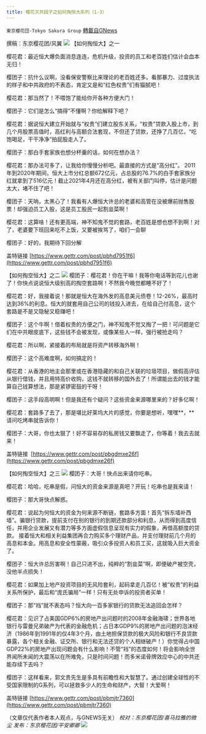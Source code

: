 ```yaml
---
title: 樱花灭共段子之如何掏恒大系列（1-3）
---
```

`東京櫻花団-Tokyo Sakura Group` [轉載自GNews](https://gnews.org/zh-hans/1551261/)

撰稿：东京樱花团/风翼
![](https://assets.gnews.org/wp-content/uploads/2021/09/092419.jpg)
【如何掏恒大】之一

樱花君：最近恒大爆负面消息连连，危机升级，投资的员工和老百姓们估计会血本无归！

樱团子：抗什么议啊，没看保安警察比来理论的老百姓还多。看那暴力、过度执法的样子和中共政府的不表态，肯定又是和“红色权贵”们有猫腻吧！

樱花君：那当然了！不喂饱了能给你开各种方便大门！

樱团子：它们是怎么“搞得”不懂啊？你给解释下吧？

樱花君：据说恒大建立开始就与“权贵”们建立股东关系，“权贵”贷款入股上市，到几个月股票高值时，高红利与高额合法套现，不但还了贷款，还挣了几百亿，“吃饱喝足，干干净净”拍屁股走人了。

樱团子：那白手套家族也想分杯羹的话，如何在想办法？

樱花君：那办法可多了，让我给你慢慢分析吧。最直接的方式是“高分红”。 2011年到2020年期间，恒大上市分红总额672亿元，占总股的76.7%的白手套家族分红就拿到了516亿元！截止2021年4月还在高分红，被有关部门叫停，估计是问题太大，堵不住了吧！

樱团子：天呐，太黑心了！我看有人爆恒大许总的老婆和高管在没被爆前抛售股票！却强迫员工入股，这是员工股民一起割韭菜啊！

樱花君：这算啥！还有更高端，神不知鬼不觉的套路，老百姓是想也想不到啊！对了，老婆要下班回来吃不上饭，又要被挨骂了，咱们一会聊

樱团子：好的，我期待下回分解

盖特链接 [https://www.gettr.com/post/pbhd7951f6](https://www.gettr.com/post/pbhd7951f6)

【如何掏空恒大】之二
![](https://assets.gnews.org/wp-content/uploads/2021/09/092420.jpg)
樱团子：樱花君！你在干嘛！我等你电话等到花儿也谢了！你快点说说恒大级别高的掏空套路啊！不然我今晚觉都睡不好了！

樱花君：好，我接着说！那就是恒大在海外发的高息美元债卷！12-26%，最高时达到36%的利息。恒大的就套用自己公司的钱投入进去，在给自己付高息，这个套路是不是又隐秘又稳赚吧！

樱团子：这个牛啊！借着权贵的方便之门，神不知鬼不觉又掏了一把！可问题是它们在中共眼皮底下，这些钱不会被发现，或像某些人一样，强行被抢走吗？

樱花君：所以啊，紧接着的布局就是将资产转移海外啊！

樱团子：这个高难度啊，如何搞定的！

樱花君：从香港的地主会那里或在香港隐藏的和自己关联的垃圾项目，做假高评估从银行借钱，并且用特高价收购，这钱不就转移的国外去了！所谓能出去的钱才能算自己钱算想法，那是紧锣密鼓的干呀！

樱团子：这手段高明啊！但是我还有个疑问？这些资金来源哪里来的？好多亿啊！

樱花君：套路多了去了，那是堪比好莱坞大片的感觉，你要是想听，嘿嘿**，**请问吃烤串就告诉你！

樱团子：大哥，你也太狠了！好不容易存的私房钱又要飘走了，你等着！我去去就来！

盖特链接  [https://www.gettr.com/post/pbgdmxe26f](https://www.gettr.com/post/pbgdmxe26f)

【如何掏空恒大】之三
![](https://assets.gnews.org/wp-content/uploads/2021/09/092421.jpg)
樱团子：大哥！快点出来请你吃串。

樱花君：哈哈，吃串是假，问恒大的资金来源是真吧？开玩！吃串也是我来请！

樱团子：那大哥快点解惑。

樱花君：说起为何恒大的资金为何来源不断链，套路多方面！首先“拆东墙补西墙”。骗银行贷款，提前支付在别的银行的到期还款部分和利息，从而得到高度信任，并用企业发展又有潜力等多方面虚假信息呈现有实力的假象，再借高额度的贷款。 接着恒大和相关利益集团再合力购买多个理财产品，并支付理财前几个月的高息和本金。用高息和安全性蒙蔽，吸引众多投资人和员工买，这就吸入巨大资金了。

樱团子：恒大许总厉害啊！自己只进不出，纯粹的“割韭菜”啊，即便破产被空壳，没他半点损失！

樱花君：如果加上地产投资项目的无风险套利，起码拿走几百亿！被“权贵”的利益关系所保护，最后和“庞氏骗局”一样！只有无处申诉的投资者买单！

樱团子：那“裆”就不表态吗？恒大向一百多家银行的贷款无法追回会怎样？

樱花君：见识了占美国GDP6%的房地产出问题时的2008年金融海啸；世界各地银行与雷曼兄弟破产为代表的金融危机；占日本GDP9%的房地产出问题的泡沫经济（1986年到1991年的仅4年3个月，由土地担保贷款的极大风险和银行不良贷款暴露，各个相关金融、证交所、银行和无法还贷的个人相继破产！）你觉得占中国GDP22%的房地产出现问题会有什么影响！不管“裆”的态度如何！将会影响全世界闻所未闻的大震荡以在所难免，只是时间问题！而多米诺骨牌效应中心的中共还能存续下去吗？

樱团子：这样看来，郭文贵先生是多具有前瞻性和大智慧了。通过创建全球性的不受国家限制的G系列，可以拯救多少人的生命和财产，大智！大爱啊！

盖特链接 [https://www.gettr.com/post/pbmjtr7360](https://www.gettr.com/post/pbmjtr7360)

（文章仅代表作者本人观点，与GNEWS无关）
*校对：东京樱花团/喜马拉雅的微尘
发布：东京樱花团/平安卿卿*
![](https://assets.gnews.org/wp-content/uploads/2021/09/image0-1-18.jpg)

